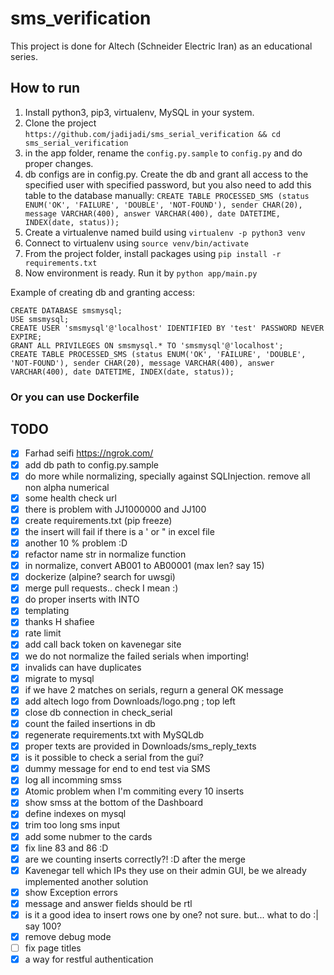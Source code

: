 # sms_verification
This project is done for Altech (Schneider Electric Iran) as an educational series.

## How to run
1. Install python3, pip3, virtualenv, MySQL in your system.
2. Clone the project `https://github.com/jadijadi/sms_serial_verification && cd sms_serial_verification`
3. in the app folder, rename the `config.py.sample` to `config.py` and do proper changes.
4. db configs are in config.py. Create the db and grant all access to the specified user with specified password, but you also need to add this table to the database manually:
`CREATE TABLE PROCESSED_SMS (status ENUM('OK', 'FAILURE', 'DOUBLE', 'NOT-FOUND'), sender CHAR(20), message VARCHAR(400), answer VARCHAR(400), date DATETIME, INDEX(date, status));`
5. Create a virtualenve named build using `virtualenv -p python3 venv`
6. Connect to virtualenv using `source venv/bin/activate`
7. From the project folder, install packages using `pip install -r requirements.txt`
8. Now environment is ready. Run it by `python app/main.py`

Example of creating db and granting access:
```
CREATE DATABASE smsmysql;
USE smsmysql;
CREATE USER 'smsmysql'@'localhost' IDENTIFIED BY 'test' PASSWORD NEVER EXPIRE;
GRANT ALL PRIVILEGES ON smsmysql.* TO 'smsmysql'@'localhost';
CREATE TABLE PROCESSED_SMS (status ENUM('OK', 'FAILURE', 'DOUBLE', 'NOT-FOUND'), sender CHAR(20), message VARCHAR(400), answer VARCHAR(400), date DATETIME, INDEX(date, status));
```

### Or you can use Dockerfile 

## TODO
- [x] Farhad seifi https://ngrok.com/
- [x] add db path to config.py.sample
- [x] do more while normalizing, specially against SQLInjection. remove all non alpha numerical
- [x] some health check url
- [x] there is problem with JJ1000000 and JJ100
- [x] create requirements.txt (pip freeze)
- [x] the insert will fail if there is a ' or " in excel file
- [x] another 10 % problem :D
- [x] refactor name str in normalize function
- [x] in normalize, convert AB001 to AB00001 (max len? say 15)
- [x] dockerize (alpine? search for uwsgi)
- [x] merge pull requests.. check I mean :)
- [x] do proper inserts with INTO
- [x] templating
- [x] thanks H shafiee
- [x] rate limit
- [x] add call back token on kavenegar site
- [x] we do not normalize the failed serials when importing!
- [x] invalids can have duplicates
- [x] migrate to mysql
- [x] if we have 2 matches on serials, regurn a general OK message
- [x] add altech logo from Downloads/logo.png ; top left
- [x] close db connection in check_serial
- [x] count the failed insertions in db
- [x] regenerate requirements.txt with MySQLdb
- [x] proper texts are provided in Downloads/sms_reply_texts
- [x] is it possible to check a serial from the gui?
- [x] dummy message for end to end test via SMS
- [x] log all incomming smss
- [x] Atomic problem when I'm commiting every 10 inserts
- [x] show smss at the bottom of the Dashboard
- [x] define indexes on mysql
- [x] trim too long sms input
- [x] add some nubmer to the cards
- [x] fix line 83 and 86 :D
- [x] are we counting inserts correctly?! :D after the merge 
- [x] Kavenegar tell which IPs they use on their admin GUI, be we already implemented another solution
- [x] show Exception errors
- [x] message and answer fields should be rtl
- [x] is it a good idea to insert rows one by one? not sure. but... what to do :| say 100?
- [x] remove debug mode
- [ ] fix page titles
- [x] a way for restful authentication
